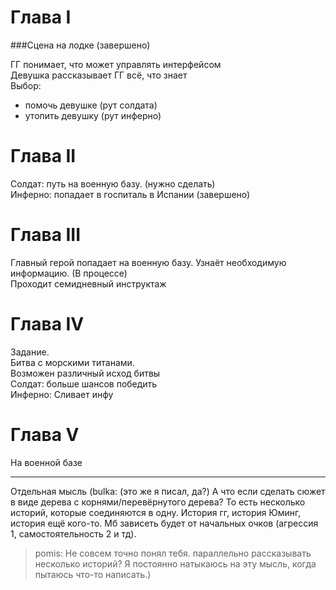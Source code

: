 # Глава I

###Сцена на лодке (завершено)

ГГ понимает, что может управлять интерфейсом   
Девушка рассказывает ГГ всё, что знает  
Выбор:   
* помочь девушке (рут солдата)    
* утопить девушку (рут инферно)   

# Глава II
Солдат: путь на военную базу.  (нужно сделать)    
Инферно: попадает в госпиталь в Испании   (завершено)     

# Глава III
Главный герой попадает на военную базу. Узнаёт необходимую информацию.  (В процессе)      
Проходит семидневный инструктаж   

# Глава IV
Задание.  
Битва с морскими титанами.   
Возможен различный исход битвы  
Солдат: больше шансов победить  
Инферно: Сливает инфу  

# Глава V
На военной базе  


***
Отдельная мысль
(bulka: (это же я писал, да?) А что если сделать сюжет в виде дерева с корнями/перевёрнутого дерева? То есть несколько историй, которые соединяются в одну. История гг, история Юминг, история ещё кого-то. Мб зависеть будет от начальных очков (агрессия 1, самостоятельность 2 и тд).  
>pomis: Не совсем точно понял тебя. параллельно рассказывать несколько историй? Я постоянно натыкаюсь на эту мысль, когда пытаюсь что-то написать.)

